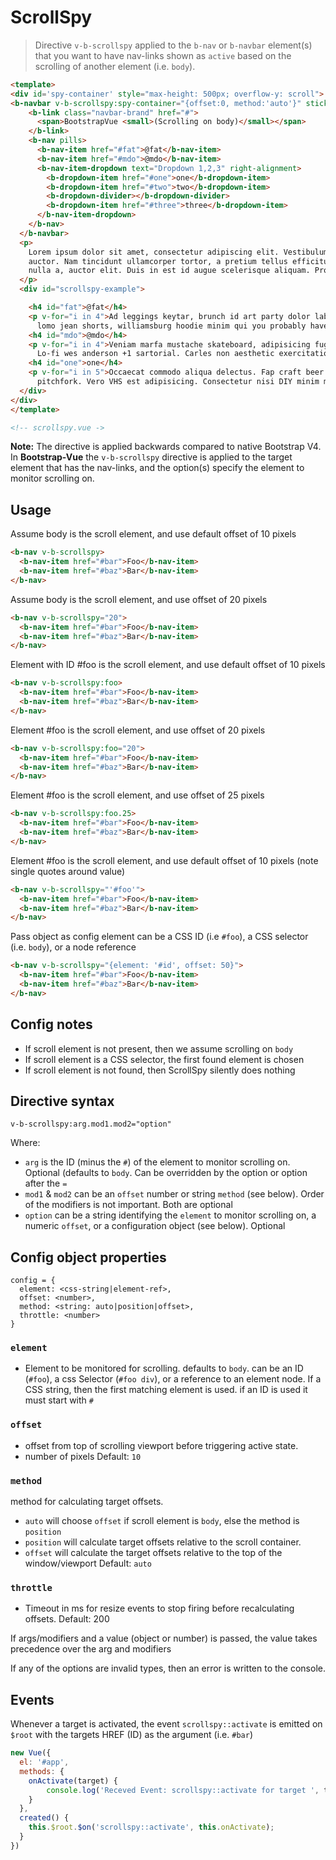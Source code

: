 # ScrollSpy

> Directive `v-b-scrollspy` applied to the `b-nav` or `b-navbar` element(s) that you want to have nav-links shown as `active`
based on the scrolling of another element (i.e. `body`).

```html
<template>
<div id='spy-container' style="max-height: 500px; overflow-y: scroll">
<b-navbar v-b-scrollspy:spy-container="{offset:0, method:'auto'}" sticky="top" class="bg-faded" id="navbar-example">
    <b-link class="navbar-brand" href="#">
      <span>BootstrapVue <small>(Scrolling on body)</small></span>
    </b-link>
    <b-nav pills>
      <b-nav-item href="#fat">@fat</b-nav-item>
      <b-nav-item href="#mdo">@mdo</b-nav-item>
      <b-nav-item-dropdown text="Dropdown 1,2,3" right-alignment>
        <b-dropdown-item href="#one">one</b-dropdown-item>
        <b-dropdown-item href="#two">two</b-dropdown-item>
        <b-dropdown-divider></b-dropdown-divider>
        <b-dropdown-item href="#three">three</b-dropdown-item>
      </b-nav-item-dropdown>
    </b-nav>
  </b-navbar>
  <p>
    Lorem ipsum dolor sit amet, consectetur adipiscing elit. Vestibulum sollicitudin scelerisque augue, sit amet finibus risus tempus quis. Suspendisse id est faucibus, dignissim arcu non, consequat tortor. Pellentesque mollis dolor vitae tellus consectetur
    auctor. Nam tincidunt ullamcorper tortor, a pretium tellus efficitur nec. Integer velit enim, mattis et sapien in, blandit pharetra nisi. Suspendisse euismod tortor ac tellus varius, a suscipit sapien viverra. Curabitur non nunc euismod, facilisis
    nulla a, auctor elit. Duis in est id augue scelerisque aliquam. Proin mollis dolor augue, nec pellentesque felis maximus nec.
  </p>
  <div id="scrollspy-example">

    <h4 id="fat">@fat</h4>
    <p v-for="i in 4">Ad leggings keytar, brunch id art party dolor labore. Pitchfork yr enim lo-fi before they sold out qui. Tumblr farm-to-table bicycle rights whatever. Anim keffiyeh carles cardigan. Velit seitan mcsweeney's photo booth 3 wolf moon irure. Cosby sweater
      lomo jean shorts, williamsburg hoodie minim qui you probably haven't heard of them et cardigan trust fund culpa biodiesel wes anderson aesthetic. Nihil tattooed accusamus, cred irony biodiesel keffiyeh artisan ullamco consequat.</p>
    <h4 id="mdo">@mdo</h4>
    <p v-for="i in 4">Veniam marfa mustache skateboard, adipisicing fugiat velit pitchfork beard. Freegan beard aliqua cupidatat mcsweeney's vero. Cupidatat four loko nisi, ea helvetica nulla carles. Tattooed cosby sweater food truck, mcsweeney's quis non freegan vinyl.
      Lo-fi wes anderson +1 sartorial. Carles non aesthetic exercitation quis gentrify. Brooklyn adipisicing craft beer vice keytar deserunt.</p>
    <h4 id="one">one</h4>
    <p v-for="i in 5">Occaecat commodo aliqua delectus. Fap craft beer deserunt skateboard ea. Lomo bicycle rights adipisicing banh mi, velit ea sunt next level locavore single-origin coffee in magna veniam. High life id vinyl, echo park consequat quis aliquip banh mi
      pitchfork. Vero VHS est adipisicing. Consectetur nisi DIY minim messenger bag. Cred ex in, sustainable delectus consectetur fanny pack iphone.</p>
  </div>
</div>
</template>

<!-- scrollspy.vue ->
```

**Note:** The directive is applied backwards compared to native Bootstrap V4. In **Bootstrap-Vue** the `v-b-scrollspy` directive
is applied to the target element that has the nav-links, and the option(s) specify the element to monitor scrolling on.

## Usage
Assume body is the scroll element, and use default offset of 10 pixels
```html
<b-nav v-b-scrollspy>
  <b-nav-item href="#bar">Foo</b-nav-item>
  <b-nav-item href="#baz">Bar</b-nav-item>
</b-nav>

```

Assume body is the scroll element, and use offset of 20 pixels
```html
<b-nav v-b-scrollspy="20">
  <b-nav-item href="#bar">Foo</b-nav-item>
  <b-nav-item href="#baz">Bar</b-nav-item>
</b-nav>
```

Element with ID #foo is the scroll element, and use default offset of 10 pixels
```html
<b-nav v-b-scrollspy:foo>
  <b-nav-item href="#bar">Foo</b-nav-item>
  <b-nav-item href="#baz">Bar</b-nav-item>
</b-nav>
```

Element #foo is the scroll element, and use offset of 20 pixels
```html
<b-nav v-b-scrollspy:foo="20">
  <b-nav-item href="#bar">Foo</b-nav-item>
  <b-nav-item href="#baz">Bar</b-nav-item>
</b-nav>
```

Element  #foo is the scroll element, and use offset of 25 pixels
```html
<b-nav v-b-scrollspy:foo.25>
  <b-nav-item href="#bar">Foo</b-nav-item>
  <b-nav-item href="#baz">Bar</b-nav-item>
</b-nav>
```

Element #foo is the scroll element, and use default offset of 10 pixels (note single quotes around value)
```html
<b-nav v-b-scrollspy="'#foo'">
  <b-nav-item href="#bar">Foo</b-nav-item>
  <b-nav-item href="#baz">Bar</b-nav-item>
</b-nav>
```

Pass object as config element can be a CSS ID (i.e `#foo`), a CSS selector (i.e. `body`), or a node reference
```html
<b-nav v-b-scrollspy="{element: '#id', offset: 50}">
  <b-nav-item href="#bar">Foo</b-nav-item>
  <b-nav-item href="#baz">Bar</b-nav-item>
</b-nav>
```

## Config notes
- If scroll element is not present, then we assume scrolling on `body`
- If scroll element is a CSS selector, the first found element is chosen
- If scroll element is not found, then ScrollSpy silently does nothing

## Directive syntax
```
v-b-scrollspy:arg.mod1.mod2="option"
```
Where:
- `arg` is the ID (minus the `#`) of the element to monitor scrolling on. Optional (defaults to `body`. Can be overridden by the option or option after the `=`
- `mod1` & `mod2` can be an `offset` number or string `method` (see below). Order of the modifiers is not important. Both are optional
- `option` can be a string identifying the `element` to monitor scrolling on, a numeric `offset`, or a configuration object (see below). Optional

## Config object properties
```
config = {
  element: <css-string|element-ref>,
  offset: <number>,
  method: <string: auto|position|offset>,
  throttle: <number>
}
```

### `element`
- Element to be monitored for scrolling. defaults to `body`. can be an ID (`#foo`), a css Selector (`#foo div`), or a reference to an element node. If a CSS string, then the first matching element is used. if an ID is used it must start with `#`

### `offset`
- offset from top of scrolling viewport before triggering active state.
- number of pixels
Default: `10`

### `method`
method for calculating target offsets.
 - `auto` will choose `offset` if  scroll element is `body`, else the method is `position`
 - `position` will calculate target offsets relative to the scroll container.
 - `offset` will calculate the target offsets relative to the top of the window/viewport
Default: `auto`

### `throttle`
- Timeout in ms for resize events to stop firing before recalculating offsets.
Default: 200

If args/modifiers and a value (object or number) is passed, the value takes precedence over the arg and modifiers

If any of the options are invalid types, then an error is written to the console.

## Events
Whenever a target is activated, the event `scrollspy::activate` is emitted on `$root` with the
targets HREF (ID) as the argument (i.e. `#bar`)

```js
new Vue({
  el: '#app',
  methods: {
  	onActivate(target) {
    	console.log('Receved Event: scrollspy::activate for target ', target);
    }
  },
  created() {
  	this.$root.$on('scrollspy::activate', this.onActivate);
  }
})
```
